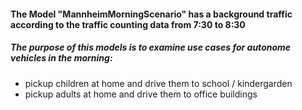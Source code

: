#### The Model "MannheimMorningScenario" has a background traffic according to the traffic counting data from 7:30 to 8:30

##### The purpose of this models is to examine use cases for autonome vehicles in the morning:

   * pickup children at home and drive them to school / kindergarden
   * pickup adults at home and drive them to office buildings 

​    
